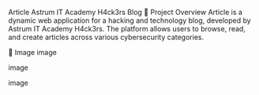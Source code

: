 Article Astrum IT Academy H4ck3rs Blog
🚀 Project Overview
Article is a dynamic web application for a hacking and technology blog, developed by Astrum IT Academy H4ck3rs. The platform allows users to browse, read, and create articles across various cybersecurity categories.

🌟 Image
image

image

image
